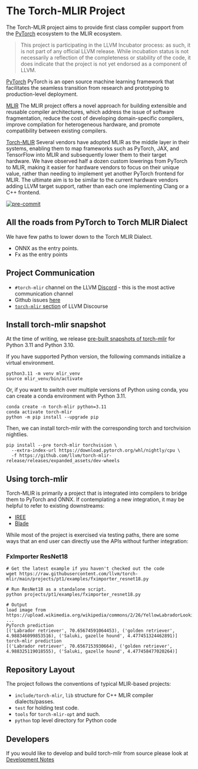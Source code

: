# The Torch-MLIR Project

The Torch-MLIR project aims to provide first class compiler support from the [PyTorch](https://pytorch.org) ecosystem to the MLIR ecosystem.

> This project is participating in the LLVM Incubator process: as such, it is
not part of any official LLVM release.  While incubation status is not
necessarily a reflection of the completeness or stability of the code, it
does indicate that the project is not yet endorsed as a component of LLVM.

[PyTorch](https://pytorch.org)
PyTorch is an open source machine learning framework that facilitates the seamless transition from research and prototyping to production-level deployment.

[MLIR](https://mlir.llvm.org)
The MLIR project offers a novel approach for building extensible and reusable compiler architectures, which address the issue of software fragmentation, reduce the cost of developing domain-specific compilers, improve compilation for heterogeneous hardware, and promote compatibility between existing compilers.

[Torch-MLIR](https://github.com/llvm/torch-mlir)
Several vendors have adopted MLIR as the middle layer in their systems, enabling them to map frameworks such as PyTorch, JAX, and TensorFlow into MLIR and subsequently lower them to their target hardware. We have observed half a dozen custom lowerings from PyTorch to MLIR, making it easier for hardware vendors to focus on their unique value, rather than needing to implement yet another PyTorch frontend for MLIR. The ultimate aim is to be similar to the current hardware vendors adding LLVM target support, rather than each one implementing Clang or a C++ frontend.

[![pre-commit](https://img.shields.io/badge/pre--commit-enabled-brightgreen?logo=pre-commit)](https://github.com/pre-commit/pre-commit)

## All the roads from PyTorch to Torch MLIR Dialect

We have few paths to lower down to the Torch MLIR Dialect.
 - ONNX as the entry points.
 - Fx as the entry points

## Project Communication

- `#torch-mlir` channel on the LLVM [Discord](https://discord.gg/xS7Z362) - this is the most active communication channel
- Github issues [here](https://github.com/llvm/torch-mlir/issues)
- [`torch-mlir` section](https://llvm.discourse.group/c/projects-that-want-to-become-official-llvm-projects/torch-mlir/41) of LLVM Discourse

## Install torch-mlir snapshot

At the time of writing, we release [pre-built snapshots of torch-mlir](https://github.com/llvm/torch-mlir-release) for Python 3.11 and Python 3.10.

If you have supported Python version, the following commands initialize a virtual environment.
```shell
python3.11 -m venv mlir_venv
source mlir_venv/bin/activate
```

Or, if you want to switch over multiple versions of Python using conda, you can create a conda environment with Python 3.11.
```shell
conda create -n torch-mlir python=3.11
conda activate torch-mlir
python -m pip install --upgrade pip
```

Then, we can install torch-mlir with the corresponding torch and torchvision nightlies.
```
pip install --pre torch-mlir torchvision \
  --extra-index-url https://download.pytorch.org/whl/nightly/cpu \
  -f https://github.com/llvm/torch-mlir-release/releases/expanded_assets/dev-wheels
```

## Using torch-mlir

Torch-MLIR is primarily a project that is integrated into compilers to bridge them to PyTorch and ONNX. If contemplating a new integration, it may be helpful to refer to existing downstreams:

* [IREE](https://github.com/iree-org/iree.git)
* [Blade](https://github.com/alibaba/BladeDISC)

While most of the project is exercised via testing paths, there are some ways that an end user can directly use the APIs without further integration:

### FxImporter ResNet18
```shell
# Get the latest example if you haven't checked out the code
wget https://raw.githubusercontent.com/llvm/torch-mlir/main/projects/pt1/examples/fximporter_resnet18.py

# Run ResNet18 as a standalone script.
python projects/pt1/examples/fximporter_resnet18.py

# Output
load image from https://upload.wikimedia.org/wikipedia/commons/2/26/YellowLabradorLooking_new.jpg
...
PyTorch prediction
[('Labrador retriever', 70.65674591064453), ('golden retriever', 4.988346099853516), ('Saluki, gazelle hound', 4.477451324462891)]
torch-mlir prediction
[('Labrador retriever', 70.6567153930664), ('golden retriever', 4.988325119018555), ('Saluki, gazelle hound', 4.477458477020264)]
```

## Repository Layout

The project follows the conventions of typical MLIR-based projects:

* `include/torch-mlir`, `lib` structure for C++ MLIR compiler dialects/passes.
* `test` for holding test code.
* `tools` for `torch-mlir-opt` and such.
* `python` top level directory for Python code

## Developers
If you would like to develop and build torch-mlir from source please look at [Development Notes](docs/development.md)
